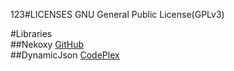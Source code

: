 123#LICENSESGNU General Public License(GPLv3)#Libraries  ##Nekoxy[GitHub](https://github.com/veigr/Nekoxy)  ##DynamicJson[CodePlex](http://dynamicjson.codeplex.com/)